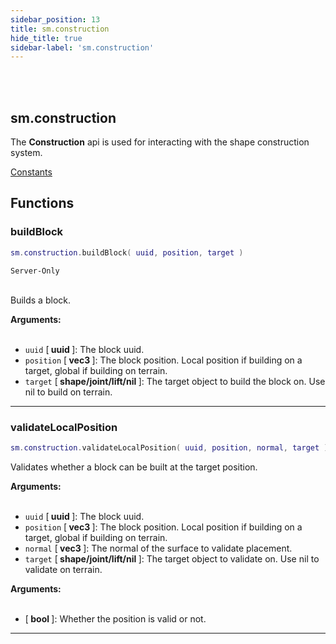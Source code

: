 ```yaml
---
sidebar_position: 13
title: sm.construction
hide_title: true
sidebar-label: 'sm.construction'
---
```


<br></br>

## sm.construction

The <strong>Construction</strong> api is used for interacting with the shape construction system.

[Constants](/docs/Game-Script-Environment/Constants#smconstructionconstants)

## Functions

### buildBlock

```lua
sm.construction.buildBlock( uuid, position, target )
```
<code>Server-Only</code> <br></br>

Builds a block.

<strong>Arguments:</strong> <br></br>

- <code>uuid</code> [<strong> uuid </strong>]: The block uuid.
- <code>position</code> [<strong> vec3 </strong>]: The block position. Local position if building on a target, global if building on terrain.
- <code>target</code> [<strong> shape/joint/lift/nil </strong>]: The target object to build the block on. Use nil to build on terrain.

---

### validateLocalPosition

```lua
sm.construction.validateLocalPosition( uuid, position, normal, target )
```

Validates whether a block can be built at the target position.

<strong>Arguments:</strong> <br></br>

- <code>uuid</code> [<strong> uuid </strong>]: The block uuid.
- <code>position</code> [<strong> vec3 </strong>]: The block position. Local position if building on a target, global if building on terrain.
- <code>normal</code> [<strong> vec3 </strong>]: The normal of the surface to validate placement.
- <code>target</code> [<strong> shape/joint/lift/nil </strong>]: The target object to validate on. Use nil to validate on terrain.

<strong>Arguments:</strong> <br></br>

- [<strong> bool </strong>]: Whether the position is valid or not.

---














